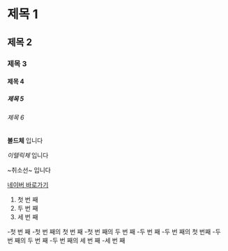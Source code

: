 # 제목 1

## 제목 2

### 제목 3

#### 제목 4

##### 제목 5

###### 제목 6  

**볼드체** 입니다

*이텔릭체* 입니다

~취소선~ 입니다  

[네이버 바로가기](https://www.naver.com)

1. 첫 번 째
2. 두 번 째
3. 세 번 째

-첫 번 째
    -첫 번 째의 첫 번 째
    -첫 번 째의 두 번 째
-두 번 째
    -두 번 째의 첫 번째
    -두 번 째의 두 번 째
    -두 번 째의 세 번 째
-세 번 째

